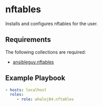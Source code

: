 nftables
=========

Installs and configures nftables for the user.

Requirements
------------

The following collections are required:

- [ansibleguy.nftables](https://github.com/ansibleguy/collection_nftables)

Example Playbook
----------------

```yaml
- hosts: localhost
  roles:
     - role: whalej84.nftables
```
